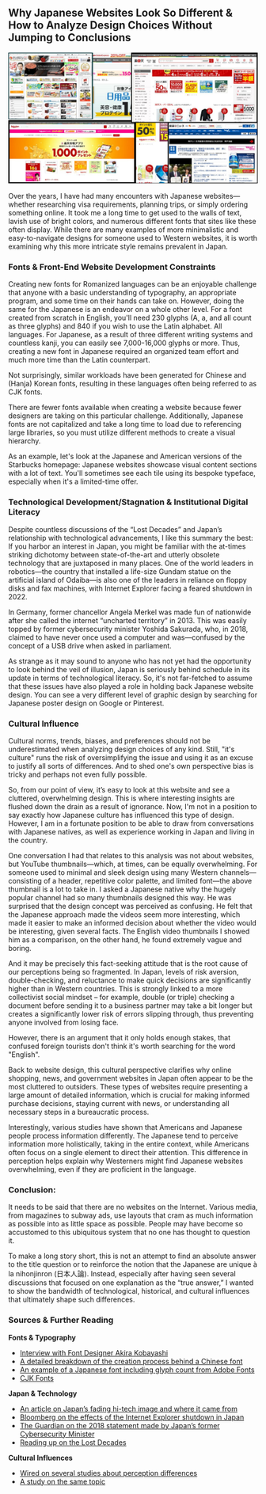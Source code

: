 ## Why Japanese Websites Look So Different & How to Analyze Design Choices Without Jumping to Conclusions

![Why Japanese Websites Look So Different](https://github.com/MdJahidShah/Why-Japanese-Websites-Look-So-Different/blob/main/Why-Japanese-Websites-Look-So-Different.jpg?raw=true)

Over the years, I have had many encounters with Japanese websites—whether researching visa requirements, planning trips, or simply ordering something online. It took me a long time to get used to the walls of text, lavish use of bright colors, and numerous different fonts that sites like these often display. While there are many examples of more minimalistic and easy-to-navigate designs for someone used to Western websites, it is worth examining why this more intricate style remains prevalent in Japan.

### Fonts & Front-End Website Development Constraints

Creating new fonts for Romanized languages can be an enjoyable challenge that anyone with a basic understanding of typography, an appropriate program, and some time on their hands can take on. However, doing the same for the Japanese is an endeavor on a whole other level. For a font created from scratch in English, you'll need 230 glyphs (A, a, and all count as three glyphs) and 840 if you wish to use the Latin alphabet. All languages. For Japanese, as a result of three different writing systems and countless kanji, you can easily see 7,000-16,000 glyphs or more. Thus, creating a new font in Japanese required an organized team effort and much more time than the Latin counterpart.

Not surprisingly, similar workloads have been generated for Chinese and (Hanja) Korean fonts, resulting in these languages ​​often being referred to as CJK fonts.

There are fewer fonts available when creating a website because fewer designers are taking on this particular challenge. Additionally, Japanese fonts are not capitalized and take a long time to load due to referencing large libraries, so you must utilize different methods to create a visual hierarchy.

As an example, let's look at the Japanese and American versions of the Starbucks homepage: Japanese websites showcase visual content sections with a lot of text. You'll sometimes see each tile using its bespoke typeface, especially when it's a limited-time offer.

### Technological Development/Stagnation & Institutional Digital Literacy

Despite countless discussions of the “Lost Decades” and Japan’s relationship with technological advancements, I like this summary the best: If you harbor an interest in Japan, you might be familiar with the at-times striking dichotomy between state-of-the-art and utterly obsolete technology that are juxtaposed in many places. One of the world leaders in robotics—the country that installed a life-size Gundam statue on the artificial island of Odaiba—is also one of the leaders in reliance on floppy disks and fax machines, with Internet Explorer facing a feared shutdown in 2022.

In Germany, former chancellor Angela Merkel was made fun of nationwide after she called the internet “uncharted territory” in 2013. This was easily topped by former cybersecurity minister Yoshida Sakurada, who, in 2018, claimed to have never once used a computer and was—confused by the concept of a USB drive when asked in parliament.

As strange as it may sound to anyone who has not yet had the opportunity to look behind the veil of illusion, Japan is seriously behind schedule in its update in terms of technological literacy. So, it's not far-fetched to assume that these issues have also played a role in holding back Japanese website design. You can see a very different level of graphic design by searching for Japanese poster design on Google or Pinterest.

### Cultural Influence

Cultural norms, trends, biases, and preferences should not be underestimated when analyzing design choices of any kind. Still, "it's culture" runs the risk of oversimplifying the issue and using it as an excuse to justify all sorts of differences. And to shed one's own perspective bias is tricky and perhaps not even fully possible.

So, from our point of view, it’s easy to look at this website and see a cluttered, overwhelming design. This is where interesting insights are flushed down the drain as a result of ignorance. Now, I'm not in a position to say exactly how Japanese culture has influenced this type of design. However, I am in a fortunate position to be able to draw from conversations with Japanese natives, as well as experience working in Japan and living in the country.

One conversation I had that relates to this analysis was not about websites, but YouTube thumbnails—which, at times, can be equally overwhelming. For someone used to minimal and sleek design using many Western channels—consisting of a header, repetitive color palette, and limited font—the above thumbnail is a lot to take in. I asked a Japanese native why the hugely popular channel had so many thumbnails designed this way. He was surprised that the design concept was perceived as confusing. He felt that the Japanese approach made the videos seem more interesting, which made it easier to make an informed decision about whether the video would be interesting, given several facts. The English video thumbnails I showed him as a comparison, on the other hand, he found extremely vague and boring.

And it may be precisely this fact-seeking attitude that is the root cause of our perceptions being so fragmented. In Japan, levels of risk aversion, double-checking, and reluctance to make quick decisions are significantly higher than in Western countries. This is strongly linked to a more collectivist social mindset – for example, double (or triple) checking a document before sending it to a business partner may take a bit longer but creates a significantly lower risk of errors slipping through, thus preventing anyone involved from losing face.

However, there is an argument that it only holds enough stakes, that confused foreign tourists don't think it's worth searching for the word "English".

Back to website design, this cultural perspective clarifies why online shopping, news, and government websites in Japan often appear to be the most cluttered to outsiders. These types of websites require presenting a large amount of detailed information, which is crucial for making informed purchase decisions, staying current with news, or understanding all necessary steps in a bureaucratic process.

Interestingly, various studies have shown that Americans and Japanese people process information differently. The Japanese tend to perceive information more holistically, taking in the entire context, while Americans often focus on a single element to direct their attention. This difference in perception helps explain why Westerners might find Japanese websites overwhelming, even if they are proficient in the language.

### Conclusion:
It needs to be said that there are no websites on the Internet. Various media, from magazines to subway ads, use layouts that cram as much information as possible into as little space as possible. People may have become so accustomed to this ubiquitous system that no one has thought to question it.

To make a long story short, this is not an attempt to find an absolute answer to the title question or to reinforce the notion that the Japanese are unique à la nihonjinron (日本人論). Instead, especially after having seen several discussions that focused on one explanation as the “true answer,” I wanted to show the bandwidth of technological, historical, and cultural influences that ultimately shape such differences.

### Sources & Further Reading

**Fonts & Typography**
- [Interview with Font Designer Akira Kobayashi](https://www.smashingmagazine.com/2015/04/interview-with-akira-kobayashi/)
- [A detailed breakdown of the creation process behind a Chinese font](https://qz.com/522079/the-long-incredibly-tortuous-and-fascinating-process-of-creating-a-chinese-font)
- [An example of a Japanese font including glyph count from Adobe Fonts](https://fonts.adobe.com/fonts/source-han-sans-japanese#fonts-section)
- [CJK Fonts](https://en.wikipedia.org/wiki/List_of_CJK_fonts)

**Japan & Technology**
- [An article on Japan’s fading hi-tech image and where it came from](https://thenextweb.com/news/japan-loves-fax-machine-techno-orientalism)
- [Bloomberg on the effects of the Internet Explorer shutdown in Japan](https://www.bloomberg.com/news/articles/2022-06-15/end-of-internet-explorer-era-spells-trouble-for-japan-businesses#xj4y7vzkg?leadSource=uverify%20wall)
- [The Guardian on the 2018 statement made by Japan’s former Cybersecurity Minister](https://www.theguardian.com/world/2018/nov/15/japan-cyber-security-ministernever-used-computer-yoshitaka-sakurada)
- [Reading up on the Lost Decades](https://en.wikipedia.org/wiki/Lost_Decades)

**Cultural Influences**
- [Wired on several studies about perception differences](https://www.wired.com/2008/03/japanese-more-s/)
- [A study on the same topic](https://www.researchgate.net/publication/11645680_Attending_holistically_vs_analytically_Comparing_the_context_sensitivity_of_Japanese_and_Americans_Journal_of_Personality_and_Social_Psychology_81_922-934)